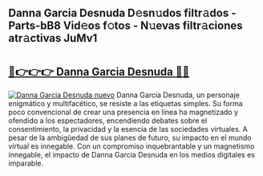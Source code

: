 ## Danna Garcia Desnuda D𝚎sn𝚞dos filtr𝚊dos - Parts-bB8 Vid𝚎os f𝚘tos - N𝚞evas filtr𝚊ciones atr𝚊ctivas JuMv1

# <h2><a href="http://mb8ldk.tromn.icu/?c=Danna+Garcia+Desnuda">🔗👉👉👉 Danna Garcia Desnuda 🔗🔗</a></h2>

[![Danna Garcia Desnuda nuevo](https://i.imgur.com/pEAQMta.gif)](http://mb8ldk.tromn.icu/?c=Danna+Garcia+Desnuda)
Danna Garcia Desnuda, un personaje enigmático y multifacético, se resiste a las etiquetas simples. Su forma poco convencional de crear una presencia en línea ha magnetizado y ofendido a los espectadores, encendiendo debates sobre el consentimiento, la privacidad y la esencia de las sociedades virtuales. A pesar de la ambigüedad de sus planes de futuro, su impacto en el mundo virtual es innegable. Con un compromiso inquebrantable y un magnetismo innegable, el impacto de Danna Garcia Desnuda en los medios digitales es imparable.
